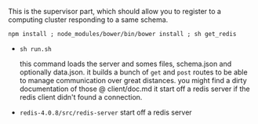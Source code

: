 This is the supervisor part, which should allow you to register
to a computing cluster responding to a same schema.

`npm install ; node_modules/bower/bin/bower install ; sh get_redis `

- ` sh run.sh `

  this command loads the server and somes files, schema.json and optionally data.json.
  it builds a bunch of `get` and `post` routes to be able to manage communication over great distances.
  you might find a dirty documentation of those @ client/doc.md
  it start off a redis server if the redis client didn't found a connection.

- ` redis-4.0.8/src/redis-server `
  start off a redis server
